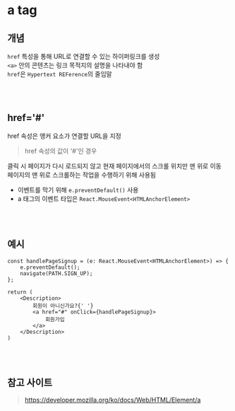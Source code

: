 # a tag

## 개념

`href` 특성을 통해 URL로 연결할 수 있는 하이퍼링크를 생성  
`<a>` 안의 콘텐츠는 링크 목적지의 설명을 나타내야 함    
`href`은 `Hypertext REFerence`의 줄임말

<br><br>

## href='#'

href 속성은 앵커 요소가 연결할 URL을 지정  

> href 속성의 값이 '#'인 경우

클릭 시 페이지가 다시 로드되지 않고 현재 페이지에서의 스크롤 위치만 맨 위로 이동  
페이지의 맨 위로 스크롤하는 작업을 수행하기 위해 사용됨 

* 이벤트를 막기 위해 `e.preventDefault()` 사용
* a 태그의 이벤트 타입은 `React.MouseEvent<HTMLAnchorElement>`


<br><br>

## 예시   

```tsx
const handlePageSignup = (e: React.MouseEvent<HTMLAnchorElement>) => {
    e.preventDefault();
    navigate(PATH.SIGN_UP);
};

return (
    <Description>
        회원이 아니신가요?{' '}
        <a href="#" onClick={handlePageSignup}>
            회원가입
        </a>
    </Description>
)
```

<br><br>

## 참고 사이트

> https://developer.mozilla.org/ko/docs/Web/HTML/Element/a
> 
